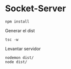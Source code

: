 

# Socket-Server

```
npm install
```

Generar el dist
```
tsc -w
```

Levantar servidor
```
nodemon dist/
node dist/
```

